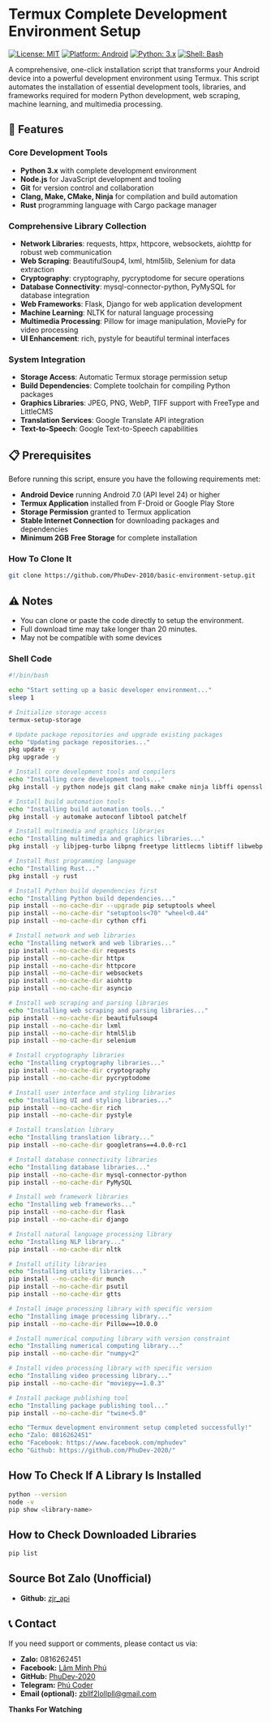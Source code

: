 # Termux Complete Development Environment Setup

[![License: MIT](https://img.shields.io/badge/License-MIT-yellow.svg)](https://opensource.org/licenses/MIT)
[![Platform: Android](https://img.shields.io/badge/Platform-Android-green.svg)](https://termux.com/)
[![Python: 3.x](https://img.shields.io/badge/Python-3.x-blue.svg)](https://www.python.org/)
[![Shell: Bash](https://img.shields.io/badge/Shell-Bash-lightgrey.svg)](https://www.gnu.org/software/bash/)

A comprehensive, one-click installation script that transforms your Android device into a powerful development environment using Termux. This script automates the installation of essential development tools, libraries, and frameworks required for modern Python development, web scraping, machine learning, and multimedia processing.

## 🚀 Features

### Core Development Tools
- **Python 3.x** with complete development environment
- **Node.js** for JavaScript development and tooling
- **Git** for version control and collaboration
- **Clang, Make, CMake, Ninja** for compilation and build automation
- **Rust** programming language with Cargo package manager

### Comprehensive Library Collection
- **Network Libraries**: requests, httpx, httpcore, websockets, aiohttp for robust web communication
- **Web Scraping**: BeautifulSoup4, lxml, html5lib, Selenium for data extraction
- **Cryptography**: cryptography, pycryptodome for secure operations
- **Database Connectivity**: mysql-connector-python, PyMySQL for database integration
- **Web Frameworks**: Flask, Django for web application development
- **Machine Learning**: NLTK for natural language processing
- **Multimedia Processing**: Pillow for image manipulation, MoviePy for video processing
- **UI Enhancement**: rich, pystyle for beautiful terminal interfaces

### System Integration
- **Storage Access**: Automatic Termux storage permission setup
- **Build Dependencies**: Complete toolchain for compiling Python packages
- **Graphics Libraries**: JPEG, PNG, WebP, TIFF support with FreeType and LittleCMS
- **Translation Services**: Google Translate API integration
- **Text-to-Speech**: Google Text-to-Speech capabilities

## 📋 Prerequisites

Before running this script, ensure you have the following requirements met:

- **Android Device** running Android 7.0 (API level 24) or higher
- **Termux Application** installed from F-Droid or Google Play Store
- **Storage Permission** granted to Termux application
- **Stable Internet Connection** for downloading packages and dependencies
- **Minimum 2GB Free Storage** for complete installation


### How To Clone It
```sh
git clone https://github.com/PhuDev-2010/basic-environment-setup.git
```

## ⚠️ Notes

- You can clone or paste the code directly to setup the environment.
- Full download time may take longer than 20 minutes.
- May not be compatible with some devices


### Shell Code
```sh
#!/bin/bash

echo "Start setting up a basic developer environment..."
sleep 1

# Initialize storage access
termux-setup-storage

# Update package repositories and upgrade existing packages
echo "Updating package repositories..."
pkg update -y
pkg upgrade -y

# Install core development tools and compilers
echo "Installing core development tools..."
pkg install -y python nodejs git clang make cmake ninja libffi openssl

# Install build automation tools
echo "Installing build automation tools..."
pkg install -y automake autoconf libtool patchelf

# Install multimedia and graphics libraries
echo "Installing multimedia and graphics libraries..."
pkg install -y libjpeg-turbo libpng freetype littlecms libtiff libwebp libxslt libxml2 zlib

# Install Rust programming language
echo "Installing Rust..."
pkg install -y rust

# Install Python build dependencies first
echo "Installing Python build dependencies..."
pip install --no-cache-dir --upgrade pip setuptools wheel
pip install --no-cache-dir "setuptools<70" "wheel<0.44"
pip install --no-cache-dir cython cffi

# Install network and web libraries
echo "Installing network and web libraries..."
pip install --no-cache-dir requests
pip install --no-cache-dir httpx
pip install --no-cache-dir httpcore
pip install --no-cache-dir websockets
pip install --no-cache-dir aiohttp
pip install --no-cache-dir asyncio

# Install web scraping and parsing libraries
echo "Installing web scraping and parsing libraries..."
pip install --no-cache-dir beautifulsoup4
pip install --no-cache-dir lxml
pip install --no-cache-dir html5lib
pip install --no-cache-dir selenium

# Install cryptography libraries
echo "Installing cryptography libraries..."
pip install --no-cache-dir cryptography
pip install --no-cache-dir pycryptodome

# Install user interface and styling libraries
echo "Installing UI and styling libraries..."
pip install --no-cache-dir rich
pip install --no-cache-dir pystyle

# Install translation library
echo "Installing translation library..."
pip install --no-cache-dir googletrans==4.0.0-rc1

# Install database connectivity libraries
echo "Installing database libraries..."
pip install --no-cache-dir mysql-connector-python
pip install --no-cache-dir PyMySQL

# Install web framework libraries
echo "Installing web frameworks..."
pip install --no-cache-dir flask
pip install --no-cache-dir django

# Install natural language processing library
echo "Installing NLP library..."
pip install --no-cache-dir nltk

# Install utility libraries
echo "Installing utility libraries..."
pip install --no-cache-dir munch
pip install --no-cache-dir psutil
pip install --no-cache-dir gtts

# Install image processing library with specific version
echo "Installing image processing library..."
pip install --no-cache-dir Pillow==10.0.0

# Install numerical computing library with version constraint
echo "Installing numerical computing library..."
pip install --no-cache-dir "numpy<2"

# Install video processing library with specific version
echo "Installing video processing library..."
pip install --no-cache-dir "moviepy==1.0.3"

# Install package publishing tool
echo "Installing package publishing tool..."
pip install --no-cache-dir "twine<5.0"

echo "Termux development environment setup completed successfully!"
echo "Zalo: 0816262451"
echo "Facebook: https://www.facebook.com/mphudev"
echo "Github: https://github.com/PhuDev-2020/"
```

## How To Check If A Library Is Installed
```sh
python --version
node -v
pip show <library-name>
```

## How to Check Downloaded Libraries
```sh
pip list
```

## Source Bot Zalo (Unofficial)
- **Github:** [zjr_api](https://github.com/PhuDev-2010/zjr_api)

## 📞 Contact

If you need support or comments, please contact us via:

- **Zalo:** 0816262451  
- **Facebook:** [Lâm Minh Phú](https://www.facebook.com/mphudev)  
- **GitHub:** [PhuDev-2020](https://github.com/PhuDev-2020)  
- **Telegram:** [Phú Coder](https://t.me/phucoder)
- **Email (optional):** zbllf2lollpll@gmail.com 

**Thanks For Watching**